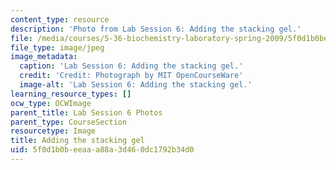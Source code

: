 ```yaml
---
content_type: resource
description: 'Photo from Lab Session 6: Adding the stacking gel.'
file: /media/courses/5-36-biochemistry-laboratory-spring-2009/5f0d1b0beeaaa88a3d460dc1792b34d0_Lab6_2.jpg
file_type: image/jpeg
image_metadata:
  caption: 'Lab Session 6: Adding the stacking gel.'
  credit: 'Credit: Photograph by MIT OpenCourseWare'
  image-alt: 'Lab Session 6: Adding the stacking gel.'
learning_resource_types: []
ocw_type: OCWImage
parent_title: Lab Session 6 Photos
parent_type: CourseSection
resourcetype: Image
title: Adding the stacking gel
uid: 5f0d1b0b-eeaa-a88a-3d46-0dc1792b34d0
---
```

